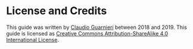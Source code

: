 # License and Credits

This guide was written by [Claudio Guarnieri](https://nex.sx) between 2018 and 2019. This guide is licensed as [Creative Commons Attribution-ShareAlike 4.0 International License](http://creativecommons.org/licenses/by-sa/4.0/).
